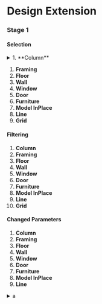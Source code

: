 # Design Extension

### Stage 1

#### Selection

<details>

<summary>1. **Column**</summary>
![](<../.gitbook/assets/image (14).png>)
```
public function changeDataSource($dataSource, $params)
   {
      $manageApps = LibApps::getAll();
      foreach ($dataSource as &$values) {
         $parentType = $values->parent_type;
         $nickName = $manageApps[$parentType]['nickname'] ?? $values->parent_type;
         $values->parent_type = strtoupper($nickName);
      }
      return $dataSource;
   }
```
</details>


1. **Framing**
2. **Floor**
3. **Wall**
4. **Window**
5. **Door**
6. **Furniture**
7. **Model InPlace**
8. **Line**
9.  **Grid**

#### Filtering

1. **Column**
2. **Framing**
3. **Floor**
4. **Wall**
5. **Window**
6. **Door**
7. **Furniture**
8. **Model InPlace**
9. **Line**
10. **Grid**

#### Changed Parameters

1. **Column**
2. **Framing**
3. **Floor**
4. **Wall**
5. **Window**
6. **Door**
7. **Furniture**
8. **Model InPlace**
9. **Line**

<details>

<summary>a</summary>

![](<../.gitbook/assets/image (14).png>)

1. **Grid**

```
// Some code

```

</details>

